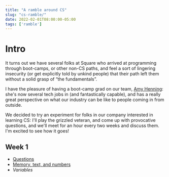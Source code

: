 ```yaml
---
title: "A ramble around CS"
slug: "cs-ramble/"
date: 2022-02-01T08:00:00-05:00
tags: ['ramble']
---
```


# Intro

It turns out we have several folks at Square who arrived at
programming through boot-camps, or other non-CS paths, and feel a sort
of lingering insecurity (or get explicitly told by unkind people) that
their path left them without a solid grasp of “the fundamentals”.

I have the pleasure of having a boot-camp grad on our team, [Amy
Henning](https://amyh.dev/): she's now several tech jobs in (and
fantastically capable), and has a really great perspective on what our
industry can be like to people coming in from outside.

We decided to try an experiment for folks in our company interested in
learning CS: I'll play the grizzled veteran, and come up with
provocative questions, and we'll meet for an hour every two weeks and
discuss them. I'm excited to see how it goes!

## Week 1

- [Questions](1a/)
- [Memory, text, and numbers](1b/)
- _Variables_
